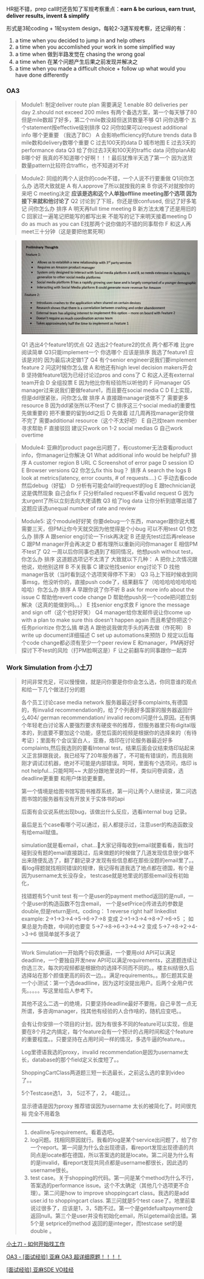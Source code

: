HR挺不错，prep call时还告知了军规考察重点：**earn & be curious, earn trust, deliver results, invent & simplify**

形式是3轮coding + 1轮system design，每轮2-3道军规考察，还记得的有：
1) a time when you decided to jump in and help others
2) a time when you accomlished your work in some simplified way
3) a time when 做到半路发觉在 chasing the wrong goal
4) a time when 在某个问题产生后果之前发现并解决之
5) a time when you made a difficult choice + follow up what would you have done differently



### OA3

> Module1:
> 制定deliver route plan 需要满足 1.enable 80 deliveries per day 2.should not exceed 200 miles
> 有两个备选方案，第一个每天够了80但是mile数超了好多，第二个mile数没超但送货数量不够
> Q1 问你选哪个 五个statement按effective级别排序
> Q2 问你如果可以request additional info 哪个更重要 （我选了BC）
> A 会影响efficiency的future trends data B mile数和delivery数哪个重要 C 过去100天的data D 城市地图 E 过去3天的performance data
> Q3 给了你过去3天和100天的traffic data 问你planA和B哪个好
> 我真的不知道哪个好啊！！！最后犹豫半天选了第一个 因为送货数量pattern比较符合traffic，也不知道对不对 



> Module2:
> 同组的两个人说你的code不错，一个人说不行要重做
> Q1问你怎么办
> 选项大致就是 A 有人approve了所以就按我的来 B 你说不对就按你的来吧 C meeting决定
> **应该是选和这个人单独offline meeting那个选项 因为接下来就和他讨论了**
> Q2 讨论到了下班，你还是很confused, 但记了好多笔记 问你怎么办 排序
> A 明天再full time meeting B 新方法太难了还是用旧的 C 回家过一遍笔记把能写的都写出来 不能写的记下来明天接着meeting D do as much as you can E找那两个说你做的不错的同事帮你 F 和这人再meet三十分钟（这是要把他累死啊）



> ![](./companies/Amazon/images/Amazon_LP_3.jpg)
>
> Q1 选出4个feature1的优点
> Q2 选出2个feature2的优点
> 两个都不难 比gre阅读简单
> Q3只能implement一个 你选哪个 应该是排序 我选了feature1 应该是对的 因为最后决定做1了
> Q4 有个senior engineer说我们要implement feature 2 问这时候你怎么做
> A 和他还有high level decision makers开会 B 坚持做feature1因为已经讨论过pros and cons了 C 和这人还有external team开会 D 全组投票 E 因为他比你有经验所以听他的 F 问manager
> Q5 manager过来说我们要做feature1，而且要在social media C D E上实现，但是ddl很紧张，问你怎么做 排序
> A 直接跟manager说做不了 需要更多resource B 因为ddl紧张所以不test了 C 排序这三个social media的重要性 先做重要的 把不重要的留到ddl之后 D 先做着 过几周再找manager说你做不完了 需要additional resource（这个不太好吧） E 自己找team member寻求帮助 F 直接驳回 建议只work on 1-2 social medias G 自己work overtime



> Module4:
> 亚麻的product page出问题了，有customer无法查看product info，你manager让你解决
> Q1 What additional info would be helpful? 排序
> A customer region B URL C Screenshot of error page D session ID E Browser versions
> Q2 你怎么fix this bug？ 排序
> A search the logs B look at metrics(latency, error counts, # of requests....) C 手动去看code然后debug（好猛） D 分析有可能会fail的request的log E 跟technician说这是偶然现象 自己会fix F 只分析failed request不看valid request G 因为太urgent了所以立刻去向大佬请教
> Q3 给了log data 让你分析到底哪出错了
> 这题应该选unequal number of rate and review 



> Module5: 这个module好好笑
> 你要debug一个东西，manager跟你说大概需要三天，但PM让你今天就交因为他觉得是个小bug 可以不用test
> Q1 你怎么办 排序
> A 跟senior eng讨论一下risk再决定 B 还是先test过后再release C 跟PM manager开会再决定 D 都有理所以重新问问你manager E 相信PM 不test了
> Q2 一周以后你同事也遇到了相同情况，他想push without test，你怎么办 排序
> 这道题选项记不太清了 大致就以下几种： A 把你上次情况跟他说，劝他别这样 B 不关我事 C 建议他找senior eng讨论下 D 找他manager告状（当时看到这个选项笑得停不下来）
> Q3 马上下班时候收到同事msg，他没听你的，直接push code了，结果翻车了（哈哈哈哈哈哈哈哈哈哈）你怎么办 排序
> A 早跟你说了你不听 B ask for more info about the issue C 帮助他revert code change D 帮助他push另一个code把问题立刻解决（这真的能做到吗。。） E 找senior eng求救 F ignore the message and sign off（这个也好好笑）
> Q4 manager给你发邮件说让你come up with a plan to make sure this doesn't happen again 而且希望你把这个任务prioritize 你怎么搞 单选
> A 跟他说我做完手头的再去做（作死啊） B write up document详细描述 C set up automations来预防 D 规定以后每个code change都必须有至少一个peer review  E 和manager，PM再好好探讨下不test的风险（打PM脸啊这是）F 让之前翻车的同事跟你一起弄



### Work Simulation from 小土刀

> 时间非常充足，可以慢慢做，就是问你要是你你会怎么选，你同意谁的观点和给一下几个做法打分的题
>
> 各个员工讨论case media network 服务器最近好多complaints,有德国的，有invalid  recommendation的，给了个列表好多国家的服务器返回什么404/ german recommendation/ invalid  recom/问是什么原因。还有俩个年轻老白讨论客人要强烈要求有硬皮书的推荐，但服务器里只有digital版本的，到底要不要加这个功能，感觉后面的视频是根据你的选择来的（有待考证）；里面有个会议室白人，亚裔，烙印在讨论服务器最近好多complaints,然后我选则的要看Intenal  test，结果后面会议结束烙印站起来义正言辞跟我说，我已经写了20年服务器了，不可能有错误的，而且我刚刚才调试过机器，绝对不可能是内部错误。呵呵，里面有个选项问，烙印 is not helpful...只能呵呵~~ 大部分跟地里说的一样，类似问卷调查，选deadline更重要 和用户体验更重要。
>
> 第一个情境是给图书馆写图书推荐系统，第一问让两个人继续说，第二问选图书馆的服务器有没有开放关于实体书的api
>
> 后面有会议说系统出现bug，该做出什么反应，选看internal bug 记录。
>
> 最后是五个case看哪个可以通过，前人都提示过，注意user的构造函数没有给email赋值。
>
> simulation就是看email，chat...大家记得每收到email就要看看，我当时碰到没有题的email直接跳过，后来做题的时候做了几道发现信息很少做不出来随便乱选了，翻了翻记录才发现有些信息都在那些没题的email里了。。看log得题就找相同错误的规律，我记得有道我选了地点都在德国，有个是因为username太长没存全， testcase就是地里说的那些email没有初始化， 
>
> 找错题有5个unit test 有一个是user的payment method返回的是null，一个是user的构造函数不包含email， 一个是setPrice()传进去的参数是double,但是return是int。coding： 1 reverse right half  linkedlist example: 2->1->3->4->5->6->7->8  变成  2->1->3->4->8->7->6->5   ； 如果总是为奇数，中间的也要变  5->7->8->6->3->4->2 变成  5->7->8->2->4->3->6 很简单就不多说了
>
> ------
>
> Work Simulation一开始两个码农撕逼，一个要用old API可以满足deadline，一个要独自开发new  API可以满足requirements，这道题连续让你选三次，每次的视频都是根据你的选择不同而不同的。。楼主纠结很久后选择站在那个颜值更高的码农一边。。满足requirements。。那仨题其实是一个小测试：第一个选deadlline，因为这时没提出用户。后两个全用户优先。。。。。写这里给后人参考下。
>
> 其他不这么二选一的绝境，只要坚持deadline最好不要拖，自己辛苦一点无所谓，多咨询manager，找其他有经验的人合作啥的，随机应变吧。。
>
> 会有让你安排一个项目的计划，因为有很多不同的feature可以实现，但是要在8个月之内搞定，每个feature会有一个预计的占用时间和这个feature的重要程度。。只要坚持在占用时间一样的情况，多选牛逼的feature。。
>
> Log里德语我选的proxy，invalid recommendation是因为username太长，database的那个field定义长度短了。。
>
> ShoppingCartClass两道题三短一长选最长，之前这么选的拿到video了。。
>
> 5个Testcase选1， 3， 5过不了，2， 4能过。。
>
> 显示德语是因为proxy 推荐错误因为username 太长的被简化了。时间很充裕 完全不用着急
>
> ------
>
> 1. dealline与requirement。看着选吧。
> 2. log问题。找相同原因就行。我看的log是某个service出问题了，给了你一个report。第一问是为什么会出现德语，看report发现出现德语的共同点是locate都在德国，所以答案选的就是locate。第二问是为什么有的是invalid，看report发现共同点都是username都很长，因此选的username很长。
> 3. test case。关于shopping的代码。第一问是某个method为什么不行，答案选的performance  issue。这个不太确定（其他几个选项更不合理）。第二问是how to improve shoppingcart class。我选的是add  user.id to shoppingcart class. 第三问就是5个test  case了。地里前辈说过很多了，应该是1，3，5跑不过。第一个是getdefualtpayment会返回null。第三个是user并没有初始化email，所以getemail会出错。第5个是 setprice的method 返回的是integer，而testcase set的是double 。



[小土刀 - 如何开始找工作](https://wdxtub.com/interview/14520609088903.html)

[OA3 - [面试经验] 亚麻 OA3 超详细原题！！！！  ](https://www.1point3acres.com/bbs/thread-562078-1-1.html)

[[面试经验] 亚麻SDE VO挂经 ](https://www.1point3acres.com/bbs/forum.php?mod=viewthread&tid=708043&extra=page%3D1%26filter%3Dsortid%26sortid%3D311%26searchoption%5B3086%5D%5Bvalue%5D%3D11%26searchoption%5B3086%5D%5Btype%5D%3Dradio%26searchoption%5B3087%5D%5Bvalue%5D%3D1%26searchoption%5B3087%5D%5Btype%5D%3Dradio%26searchoption%5B3088%5D%5Bvalue%5D%3D1%26searchoption%5B3088%5D%5Btype%5D%3Dradio%26searchoption%5B3092%5D%5Bvalue%5D%3D1%26searchoption%5B3092%5D%5Btype%5D%3Dradio%26searchoption%5B3046%5D%5Bvalue%5D%3D5%26searchoption%5B3046%5D%5Btype%5D%3Dradio%26sortid%3D311%26orderby%3Ddateline)

